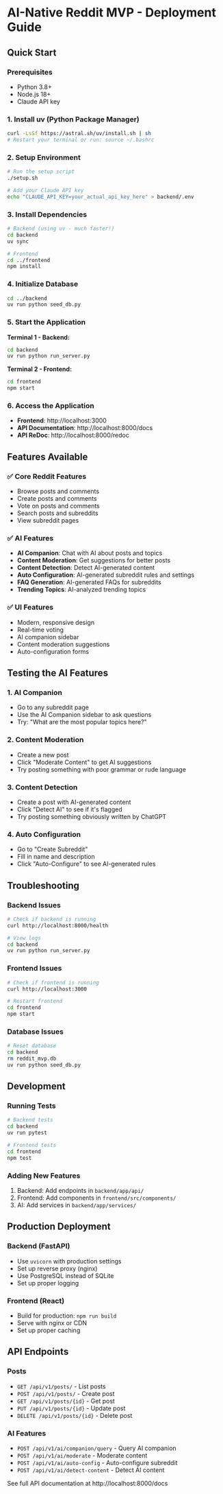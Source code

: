 # AI-Native Reddit MVP - Deployment Guide

## Quick Start

### Prerequisites
- Python 3.8+
- Node.js 18+
- Claude API key

### 1. Install uv (Python Package Manager)
```bash
curl -LsSf https://astral.sh/uv/install.sh | sh
# Restart your terminal or run: source ~/.bashrc
```

### 2. Setup Environment
```bash
# Run the setup script
./setup.sh

# Add your Claude API key
echo "CLAUDE_API_KEY=your_actual_api_key_here" > backend/.env
```

### 3. Install Dependencies
```bash
# Backend (using uv - much faster!)
cd backend
uv sync

# Frontend
cd ../frontend
npm install
```

### 4. Initialize Database
```bash
cd ../backend
uv run python seed_db.py
```

### 5. Start the Application

**Terminal 1 - Backend:**
```bash
cd backend
uv run python run_server.py
```

**Terminal 2 - Frontend:**
```bash
cd frontend
npm start
```

### 6. Access the Application
- **Frontend**: http://localhost:3000
- **API Documentation**: http://localhost:8000/docs
- **API ReDoc**: http://localhost:8000/redoc

## Features Available

### ✅ Core Reddit Features
- Browse posts and comments
- Create posts and comments
- Vote on posts and comments
- Search posts and subreddits
- View subreddit pages

### ✅ AI Features
- **AI Companion**: Chat with AI about posts and topics
- **Content Moderation**: Get suggestions for better posts
- **Content Detection**: Detect AI-generated content
- **Auto Configuration**: AI-generated subreddit rules and settings
- **FAQ Generation**: AI-generated FAQs for subreddits
- **Trending Topics**: AI-analyzed trending topics

### ✅ UI Features
- Modern, responsive design
- Real-time voting
- AI companion sidebar
- Content moderation suggestions
- Auto-configuration forms

## Testing the AI Features

### 1. AI Companion
- Go to any subreddit page
- Use the AI Companion sidebar to ask questions
- Try: "What are the most popular topics here?"

### 2. Content Moderation
- Create a new post
- Click "Moderate Content" to get AI suggestions
- Try posting something with poor grammar or rude language

### 3. Content Detection
- Create a post with AI-generated content
- Click "Detect AI" to see if it's flagged
- Try posting something obviously written by ChatGPT

### 4. Auto Configuration
- Go to "Create Subreddit"
- Fill in name and description
- Click "Auto-Configure" to see AI-generated rules

## Troubleshooting

### Backend Issues
```bash
# Check if backend is running
curl http://localhost:8000/health

# View logs
cd backend
uv run python run_server.py
```

### Frontend Issues
```bash
# Check if frontend is running
curl http://localhost:3000

# Restart frontend
cd frontend
npm start
```

### Database Issues
```bash
# Reset database
cd backend
rm reddit_mvp.db
uv run python seed_db.py
```

## Development

### Running Tests
```bash
# Backend tests
cd backend
uv run pytest

# Frontend tests
cd frontend
npm test
```

### Adding New Features
1. Backend: Add endpoints in `backend/app/api/`
2. Frontend: Add components in `frontend/src/components/`
3. AI: Add services in `backend/app/services/`

## Production Deployment

### Backend (FastAPI)
- Use `uvicorn` with production settings
- Set up reverse proxy (nginx)
- Use PostgreSQL instead of SQLite
- Set up proper logging

### Frontend (React)
- Build for production: `npm run build`
- Serve with nginx or CDN
- Set up proper caching

## API Endpoints

### Posts
- `GET /api/v1/posts/` - List posts
- `POST /api/v1/posts/` - Create post
- `GET /api/v1/posts/{id}` - Get post
- `PUT /api/v1/posts/{id}` - Update post
- `DELETE /api/v1/posts/{id}` - Delete post

### AI Features
- `POST /api/v1/ai/companion/query` - Query AI companion
- `POST /api/v1/ai/moderate` - Moderate content
- `POST /api/v1/ai/auto-config` - Auto-configure subreddit
- `POST /api/v1/ai/detect-content` - Detect AI content

See full API documentation at http://localhost:8000/docs
